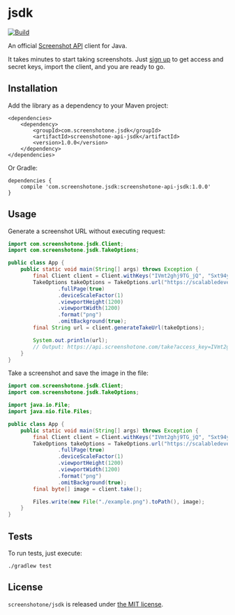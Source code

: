 # jsdk

[![Build](https://github.com/screenshotone/jsdk/actions/workflows/build.yml/badge.svg?branch=main)](https://github.com/screenshotone/jsdk/actions/workflows/build.yml)

An official [Screenshot API](https://screenshotone.com/) client for Java. 

It takes minutes to start taking screenshots. Just [sign up](https://screenshotone.com/) to get access and secret keys, import the client, and you are ready to go. 

## Installation

Add the library as a dependency to your Maven project: 
```
<dependencies>
    <dependency>
        <groupId>com.screenshotone.jsdk</groupId>
        <artifactId>screenshotone-api-jsdk</artifactId>
        <version>1.0.0</version>
    </dependency>
</dependencies>    
```

Or Gradle: 
```
dependencies {
    compile 'com.screenshotone.jsdk:screenshotone-api-jsdk:1.0.0'
}
```

## Usage

Generate a screenshot URL without executing request: 
```java
import com.screenshotone.jsdk.Client;
import com.screenshotone.jsdk.TakeOptions;

public class App {
    public static void main(String[] args) throws Exception {
        final Client client = Client.withKeys("IVmt2ghj9TG_jQ", "Sxt94yAj9aQSgg");
        TakeOptions takeOptions = TakeOptions.url("https://scalabledeveloper.com")
                .fullPage(true)
                .deviceScaleFactor(1)
                .viewportHeight(1200)
                .viewportWidth(1200)
                .format("png")
                .omitBackground(true);
        final String url = client.generateTakeUrl(takeOptions);

        System.out.println(url);
        // Output: https://api.screenshotone.com/take?access_key=IVmt2ghj9TG_jQ&device_scale_factor=1&format=png&full_page=true&omit_background=true&url=https%3A%2F%2Fscalabledeveloper.com&viewport_height=1200&viewport_width=1200&signature=3c0c5543599067322e8c84470702330e3687c6a08eef6b7311b71c32d04e1bd5
    }
}
```

Take a screenshot and save the image in the file: 
```java
import com.screenshotone.jsdk.Client;
import com.screenshotone.jsdk.TakeOptions;

import java.io.File;
import java.nio.file.Files;

public class App {
    public static void main(String[] args) throws Exception {
        final Client client = Client.withKeys("IVmt2ghj9TG_jQ", "Sxt94yAj9aQSgg");
        TakeOptions takeOptions = TakeOptions.url("https://scalabledeveloper.com")
                .fullPage(true)
                .deviceScaleFactor(1)
                .viewportHeight(1200)
                .viewportWidth(1200)
                .format("png")
                .omitBackground(true);
        final byte[] image = client.take();

        Files.write(new File("./example.png").toPath(), image);
    }
}
```

## Tests 

To run tests, just execute: 
```shell
./gradlew test
```

## License 

`screenshotone/jsdk` is released under [the MIT license](LICENSE).